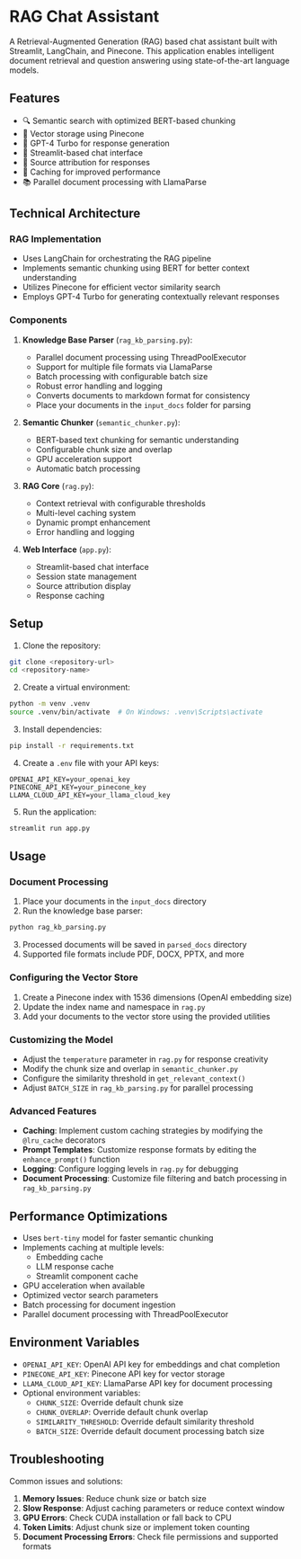 # RAG Chat Assistant

A Retrieval-Augmented Generation (RAG) based chat assistant built with Streamlit, LangChain, and Pinecone. This application enables intelligent document retrieval and question answering using state-of-the-art language models.

## Features

- 🔍 Semantic search with optimized BERT-based chunking
- 💾 Vector storage using Pinecone
- 🤖 GPT-4 Turbo for response generation
- 🚀 Streamlit-based chat interface
- 📝 Source attribution for responses
- 🔄 Caching for improved performance
- 📚 Parallel document processing with LlamaParse

## Technical Architecture

### RAG Implementation
- Uses LangChain for orchestrating the RAG pipeline
- Implements semantic chunking using BERT for better context understanding
- Utilizes Pinecone for efficient vector similarity search
- Employs GPT-4 Turbo for generating contextually relevant responses

### Components
1. **Knowledge Base Parser** (`rag_kb_parsing.py`):
   - Parallel document processing using ThreadPoolExecutor
   - Support for multiple file formats via LlamaParse
   - Batch processing with configurable batch size
   - Robust error handling and logging
   - Converts documents to markdown format for consistency
   - Place your documents in the `input_docs` folder for parsing

2. **Semantic Chunker** (`semantic_chunker.py`):
   - BERT-based text chunking for semantic understanding
   - Configurable chunk size and overlap
   - GPU acceleration support
   - Automatic batch processing

3. **RAG Core** (`rag.py`):
   - Context retrieval with configurable thresholds
   - Multi-level caching system
   - Dynamic prompt enhancement
   - Error handling and logging

4. **Web Interface** (`app.py`):
   - Streamlit-based chat interface
   - Session state management
   - Source attribution display
   - Response caching

## Setup

1. Clone the repository:
```bash
git clone <repository-url>
cd <repository-name>
```

2. Create a virtual environment:
```bash
python -m venv .venv
source .venv/bin/activate  # On Windows: .venv\Scripts\activate
```

3. Install dependencies:
```bash
pip install -r requirements.txt
```

4. Create a `.env` file with your API keys:
```
OPENAI_API_KEY=your_openai_key
PINECONE_API_KEY=your_pinecone_key
LLAMA_CLOUD_API_KEY=your_llama_cloud_key
```

5. Run the application:
```bash
streamlit run app.py
```

## Usage

### Document Processing
1. Place your documents in the `input_docs` directory
2. Run the knowledge base parser:
```bash
python rag_kb_parsing.py
```
3. Processed documents will be saved in `parsed_docs` directory
4. Supported file formats include PDF, DOCX, PPTX, and more

### Configuring the Vector Store
1. Create a Pinecone index with 1536 dimensions (OpenAI embedding size)
2. Update the index name and namespace in `rag.py`
3. Add your documents to the vector store using the provided utilities

### Customizing the Model
- Adjust the `temperature` parameter in `rag.py` for response creativity
- Modify the chunk size and overlap in `semantic_chunker.py`
- Configure the similarity threshold in `get_relevant_context()`
- Adjust `BATCH_SIZE` in `rag_kb_parsing.py` for parallel processing

### Advanced Features
- **Caching**: Implement custom caching strategies by modifying the `@lru_cache` decorators
- **Prompt Templates**: Customize response formats by editing the `enhance_prompt()` function
- **Logging**: Configure logging levels in `rag.py` for debugging
- **Document Processing**: Customize file filtering and batch processing in `rag_kb_parsing.py`

## Performance Optimizations

- Uses `bert-tiny` model for faster semantic chunking
- Implements caching at multiple levels:
  - Embedding cache
  - LLM response cache
  - Streamlit component cache
- GPU acceleration when available
- Optimized vector search parameters
- Batch processing for document ingestion
- Parallel document processing with ThreadPoolExecutor

## Environment Variables

- `OPENAI_API_KEY`: OpenAI API key for embeddings and chat completion
- `PINECONE_API_KEY`: Pinecone API key for vector storage
- `LLAMA_CLOUD_API_KEY`: LlamaParse API key for document processing
- Optional environment variables:
  - `CHUNK_SIZE`: Override default chunk size
  - `CHUNK_OVERLAP`: Override default chunk overlap
  - `SIMILARITY_THRESHOLD`: Override default similarity threshold
  - `BATCH_SIZE`: Override default document processing batch size

## Troubleshooting

Common issues and solutions:
1. **Memory Issues**: Reduce chunk size or batch size
2. **Slow Response**: Adjust caching parameters or reduce context window
3. **GPU Errors**: Check CUDA installation or fall back to CPU
4. **Token Limits**: Adjust chunk size or implement token counting
5. **Document Processing Errors**: Check file permissions and supported formats


